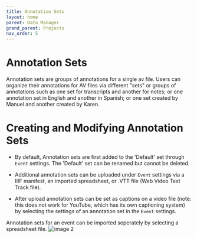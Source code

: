 ```yaml
---
title: Annotation Sets
layout: home
parent: Data Manager
grand_parent: Projects
nav_order: 5
---
```

# Annotation Sets
Annotation sets are groups of annotations for a single av file. Users can organize their annotations for AV files via different "sets" or groups of annotations such as one set for transcripts and another for notes; or one annotation set in English and another in Spanish; or one set created by Manuel and another created by Karen.  

# Creating and Modifying Annotation Sets
 
- By default, Annotation sets are first added to the 'Default' set through `Event` settings. The 'Default' set can be renamed but cannot be deleted.
  
- Additional annotation sets can be uploaded under `Event` settings via a IIIF manifest, an imported spreadsheet, or .VTT file (Web Video Text Track file).
  
- After upload annotation sets can be set as captions on a video file (note: this does not work for YouTube, which has its own captioning system) by selecting the settings of an annotation set in the `Event` settings. 

Annotation sets for an event can be imported seperately by selecting a spreadsheet file.
![image 2](../../assets/annotationsimage4.png)
